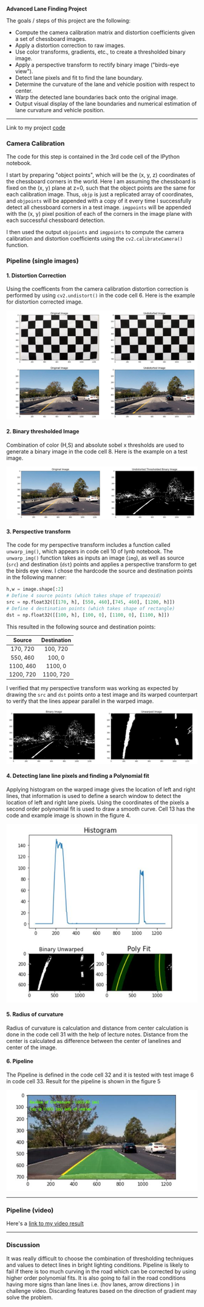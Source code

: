 **Advanced Lane Finding Project**

The goals / steps of this project are the following:

* Compute the camera calibration matrix and distortion coefficients given a set of chessboard images.
* Apply a distortion correction to raw images.
* Use color transforms, gradients, etc., to create a thresholded binary image.
* Apply a perspective transform to rectify binary image ("birds-eye view").
* Detect lane pixels and fit to find the lane boundary.
* Determine the curvature of the lane and vehicle position with respect to center.
* Warp the detected lane boundaries back onto the original image.
* Output visual display of the lane boundaries and numerical estimation of lane curvature and vehicle position.

[//]: # (Image References)

[image1]: ./output_images/undistort.jpg "Undistorted"
[image2]: ./output_images/combined_thresh.jpg "Binary Example"
[image3]: ./output_images/unwarp.jpg "Warp Example"
[image4]: ./output_images/histogram_polyfit.jpg "Fit Visual"
[image5]: ./output_images/final_output.jpg "Output"

---
Link to my project [code](https://github.com/chaitanyar56/CarND-Advanced-Lane-Lines/blob/master/advancedLaneLines_pipeline.ipynb)

### Camera Calibration

The code for this step is contained in the 3rd code cell of the IPython notebook.

I start by preparing "object points", which will be the (x, y, z) coordinates of the chessboard corners in the world. Here I am assuming the chessboard is fixed on the (x, y) plane at z=0, such that the object points are the same for each calibration image.  Thus, `objp` is just a replicated array of coordinates, and `objpoints` will be appended with a copy of it every time I successfully detect all chessboard corners in a test image.  `imgpoints` will be appended with the (x, y) pixel position of each of the corners in the image plane with each successful chessboard detection.  

I then used the output `objpoints` and `imgpoints` to compute the camera calibration and distortion coefficients using the `cv2.calibrateCamera()` function.

### Pipeline (single images)

#### 1. Distortion Correction

Using the coefficents from the camera calibration distortion correction is performed by using `cv2.undistort()` in the code cell 6. Here is the example for distortion corrected image.

![alt text][image1]

#### 2. Binary thresholded Image

Combination of color (H,S) and absolute sobel x thresholds are used to generate a binary image in the code cell 8. Here is the example on a test image.

![alt text][image2]

#### 3. Perspective transform

The code for my perspective transform includes a function called `unwarp_img()`, which appears in code cell 10 of Iynb notebook.  The `unwarp_img()` function takes as inputs an image (`img`), as well as source (`src`) and destination (`dst`) points and applies a perspective transform to get the birds eye view.  I chose the hardcode the source and destination points in the following manner:

```python
h,w = image.shape[:2]
# Define 4 source points (which takes shape of trapezoid)
src = np.float32([[170, h], [550, 460],[745, 460], [1200, h]])
# Define 4 destination points (which takes shape of rectangle)
dst = np.float32([[100, h], [100, 0], [1100, 0], [1100, h]])
```

This resulted in the following source and destination points:

| Source        | Destination   |
|:-------------:|:-------------:|
| 170, 720      | 100, 720        |
| 550, 460      | 100, 0      |
| 1100, 460     | 1100, 0      |
| 1200, 720      | 1100, 720        |

I verified that my perspective transform was working as expected by drawing the `src` and `dst` points onto a test image and its warped counterpart to verify that the lines appear parallel in the warped image.

![alt text][image3]

#### 4. Detecting lane line pixels and finding a Polynomial fit
 Applying histogram on the warped image gives the location of left and right lines, that information is used to define a search window to detect the location of left and right lane pixels. Using the coordinates of the pixels a second order polynomial fit is used to draw a smooth curve. Cell 13 has the code and example image is shown in the figure 4.

![alt text][image4]

#### 5. Radius of curvature
Radius of curvature is calculation and distance from center calculation is done in the code cell 31 with the help of lecture notes. Distance from the center is calculated as difference between the center of lanelines and center of the image.

#### 6. Pipeline
The Pipeline is defined in the code cell 32 and it is tested with test image 6 in code cell 33. Result for the pipeline is shown in the figure 5

![alt text][image5]

---

### Pipeline (video)
Here's a [link to my video result](https://github.com/chaitanyar56/CarND-Advanced-Lane-Lines/blob/master/processed_project_video.mp4)

---

### Discussion
It was really difficult to choose the combination of thresholding techniques and  values to detect lines in bright lighting conditions. Pipeline is likely to fail if there is too much curving in the road which can be corrected by using higher order polynomial fits. It is also going to fail in the road conditions having more signs than lane lines  i.e. (hov lanes, arrow directions ) in challenge video.  Discarding features based on the direction of gradient may solve the problem.

